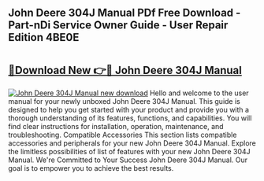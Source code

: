 ## John Deere 304J Manual PDf Free Download - Part-nDi Service Owner Guide - User Repair Edition 4BE0E

# <h2><a href="http://bc88478.oget.top/?id=John+Deere+304J+Manual">🔗Download New 👉🔴 John Deere 304J Manual</a></h2>

[![John Deere 304J Manual new download](https://i.imgur.com/5g1atiW.png)](http://bc88478.oget.top/?id=John+Deere+304J+Manual)
Hello and welcome to the user manual for your newly unboxed John Deere 304J Manual. This guide is designed to help you get started with your product and provide you with a thorough understanding of its features, functions, and capabilities. You will find clear instructions for installation, operation, maintenance, and troubleshooting. Compatible Accessories This section lists compatible accessories and peripherals for your new John Deere 304J Manual. Explore the limitless possibilities of list of features with your new John Deere 304J Manual. We're Committed to Your Success John Deere 304J Manual. Our goal is to empower you to achieve the best results.
